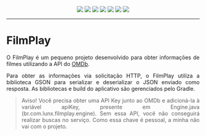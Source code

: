 
<div align="center">

![](https://img.shields.io/github/license/felipenlunkes/filmplay.svg)
![](https://img.shields.io/github/stars/felipenlunkes/filmplay.svg)
![](https://img.shields.io/github/issues/felipenlunkes/filmplay.svg)
![](https://img.shields.io/github/issues-closed/felipenlunkes/filmplay.svg)
![](https://img.shields.io/github/issues-pr/felipenlunkes/filmplay.svg)
![](https://img.shields.io/github/issues-pr-closed/felipenlunkes/filmplay.svg)
[![](https://img.shields.io/twitter/follow/lunx8086.svg?style=social&label=Follow%20%40lunx8086)](https://twitter.com/lunx8086)

</div>

<hr>

# FilmPlay

<div align="justify">

O FilmPlay é um pequeno projeto desenvolvido para obter informações de filmes utilizando a API do [OMDb](https://www.omdbapi.com/). 

Para obter as informações via solicitação HTTP, o FilmPlay utiliza a biblioteca GSON para serializar e deserializar o JSON enviado como resposta. As bibliotecas e build do aplicativo são gerenciados pelo Gradle.

> Aviso! Você precisa obter uma API Key junto ao OMDb e adicioná-la à variável apiKey, presente em Engine.java (br.com.lunx.filmplay.engine). Sem essa API, você não conseguirá realizar buscas no serviço. Como essa chave é pessoal, a minha não vai com o projeto.

</div>
